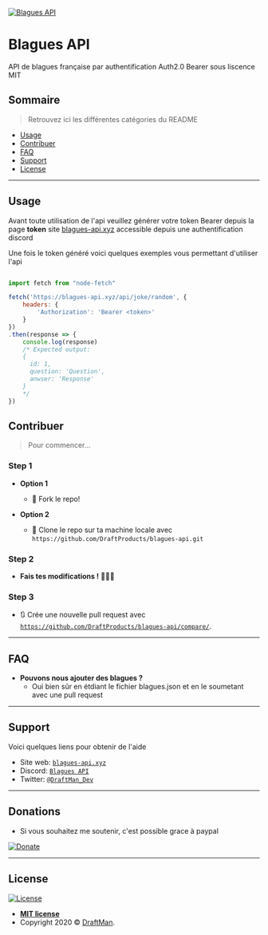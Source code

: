 [![Blagues API](https://raw.githubusercontent.com/DraftProducts/blagues-api/master/src/public/Logo.200.png)](http://blagues-api.xyz)
# Blagues API

API de blagues française par authentification Auth2.0 Bearer sous liscence MIT

## Sommaire

> Retrouvez ici les différentes catégories du README

- [Usage](#usage)
- [Contribuer](#contribuer)
- [FAQ](#faq)
- [Support](#support)
- [License](#license)

---

## Usage

Avant toute utilisation de l'api veuillez générer votre token Bearer depuis la page **token** site [blagues-api.xyz](https://blagues-api.xyz/token) accessible depuis une authentification discord

Une fois le token généré voici quelques exemples vous permettant d'utiliser l'api

```javascript

import fetch from "node-fetch" 

fetch('https://blagues-api.xyz/api/joke/random', {
    headers: {
        'Authorization': 'Bearer <token>'
    }
})
.then(response => {
    console.log(response)
    /* Expected output:
    { 
      id: 1, 
      question: 'Question', 
      anwser: 'Response' 
    }
    */
})
```

## Contribuer

> Pour commencer...

### Step 1

- **Option 1**
    - 🍴 Fork le repo!

- **Option 2**
    - 👯 Clone le repo sur ta machine locale avec `https://github.com/DraftProducts/blagues-api.git`

### Step 2

- **Fais tes modifications !** 🔨🔨🔨

### Step 3

- 🔃 Crée une nouvelle pull request avec <a href="https://github.com/DraftProducts/blagues-api/compare/" target="_blank">`https://github.com/DraftProducts/blagues-api/compare/`</a>.

---

## FAQ

- **Pouvons nous ajouter des blagues ?**
    - Oui bien sûr en étdiant le fichier blagues.json et en le soumetant avec une pull request 
---

## Support

Voici quelques liens pour obtenir de l'aide

- Site web: <a href="https://blagues-api.xyz" target="_blank">`blagues-api.xyz`</a>
- Discord: <a href="https://discord.gg/PPNpVaF" target="_blank">`Blagues API`</a>
- Twitter: <a href="http://twitter.com/DraftMan_Dev" target="_blank">`@DraftMan_Dev`</a>

---

## Donations

- Si vous souhaitez me soutenir, c'est possible grace à paypal

[![Donate](https://img.shields.io/badge/Donate-PayPal-green.svg)](https://www.paypal.me/draftproducts)

---

## License

[![License](https://img.shields.io/github/license/DraftProducts/blagues-api)](https://github.com/DraftProducts/blagues-api/blob/master/LICENCE)

- **[MIT license](https://github.com/DraftProducts/blagues-api/blob/master/LICENCE)**
- Copyright 2020 © <a href="https://www.draftman.fr" target="_blank">DraftMan</a>.

